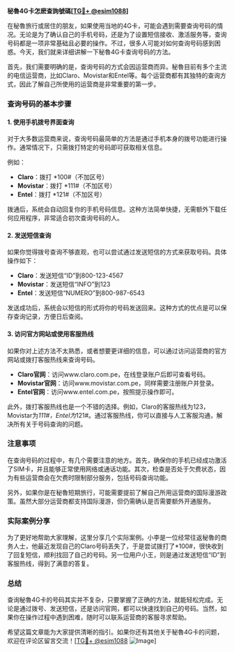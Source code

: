 **秘魯4G卡怎麽查詢號碼[[TG💪+ @esim1088](https://t.me/s/esim1088)]**

在秘魯旅行或居住的朋友，如果使用当地的4G卡，可能会遇到需要查询号码的情况。无论是为了确认自己的手机号码，还是为了设置短信接收、激活服务等，查询号码都是一项非常基础且必要的操作。不过，很多人可能对如何查询号码感到困惑。今天，我们就来详细讲解一下秘魯4G卡查询号码的方法。

首先，我们需要明确的是，查询号码的方式会因运营商而异。秘魯目前有多个主流的电信运营商，比如Claro、Movistar和Entel等。每个运营商都有其独特的查询方式，因此了解自己所使用的运营商是非常重要的第一步。

### 查询号码的基本步骤

#### 1. 使用手机拨号界面查询
对于大多数运营商来说，查询号码最简单的方法是通过手机本身的拨号功能进行操作。通常情况下，只需拨打特定的号码即可获取相关信息。

例如：
- **Claro**：拨打 *100#（不加区号）
- **Movistar**：拨打 *111#（不加区号）
- **Entel**：拨打 *121#（不加区号）

拨通后，系统会自动回复你的手机号码信息。这种方法简单快捷，无需额外下载任何应用程序，非常适合初次查询号码的人。

#### 2. 发送短信查询
如果你觉得拨号查询不够直观，也可以尝试通过发送短信的方式来获取号码。具体操作如下：

- **Claro**：发送短信“ID”到800-123-4567
- **Movistar**：发送短信“INFO”到123
- **Entel**：发送短信“NUMERO”到800-987-6543

发送成功后，系统会以短信的形式将你的号码发送回来。这种方式的优点是可以保存查询记录，方便日后查阅。

#### 3. 访问官方网站或使用客服热线
如果你对上述方法不太熟悉，或者想要更详细的信息，可以通过访问运营商的官方网站或拨打客服热线来查询号码。

- **Claro官网**：访问www.claro.com.pe，在线登录账户后即可查看号码。
- **Movistar官网**：访问www.movistar.com.pe，同样需要注册账户并登录。
- **Entel官网**：访问www.entel.com.pe，按照提示操作即可。

此外，拨打客服热线也是一个不错的选择。例如，Claro的客服热线为123，Movistar为*111#，Entel为*121#。通过客服热线，你可以直接与人工客服沟通，解决所有关于号码查询的问题。

### 注意事项

在查询号码的过程中，有几个需要注意的地方。首先，确保你的手机已经成功激活了SIM卡，并且能够正常使用网络或通话功能。其次，检查是否处于欠费状态，因为有些运营商会在欠费时限制部分服务，包括号码查询功能。

另外，如果你是在秘魯短期旅行，可能需要提前了解自己所用运营商的国际漫游政策。虽然大部分运营商都支持国际漫游，但仍需确认是否需要额外开通服务。

### 实际案例分享

为了更好地帮助大家理解，这里分享几个实际案例。小李是一位经常往返秘魯的商务人士，他最近发现自己的Claro号码丢失了，于是尝试拨打了*100#，很快收到了回复短信，顺利找回了自己的号码。另一位用户小王，则是通过发送短信“ID”到客服热线，得到了满意的答复。

### 总结

查询秘魯4G卡的号码其实并不复杂，只要掌握了正确的方法，就能轻松完成。无论是通过拨号、发送短信，还是访问官网，都可以快速找到自己的号码。当然，如果你在操作过程中遇到困难，随时可以联系运营商的客服寻求帮助。

希望这篇文章能为大家提供清晰的指引。如果你还有其他关于秘魯4G卡的问题，欢迎在评论区留言交流！[[TG💪+ @esim1088](https://t.me/s/esim1088) ![Image](https://i.postimg.cc/4NQfJmqS/Snipaste-2025-05-13-00-14-12.png)]